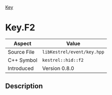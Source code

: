[Key](index)
# Key.F2
| Aspect | Value |
| --- | --- |
| Source File | `libKestrel/event/key.hpp` |
| C++ Symbol | `kestrel::hid::f2` |
| Introduced | Version 0.8.0 |
## Description

